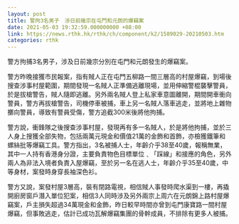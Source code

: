 ```yaml
---
layout: post
title: 警拘3名男子　涉日前幾宗在屯門和元朗的爆竊案
date: 2021-05-03 19:32:59.000000000 +08:00
link: https://news.rthk.hk/rthk/ch/component/k2/1589029-20210503.htm
categories: rthk
---
```


警方拘捕3名男子，涉及日前幾宗分別在屯門和元朗發生的爆竊案。

警方昨晚接獲市民報案，指有賊人正在屯門五柳路一間三層高的村屋爆竊，到場後搜查涉事村屋範圍，期間發現一名賊人正準備逃離現場，並用伸縮警棍襲擊警員，於是拔槍警告，賊人隨即逃離。另外兩名賊人登上私家車意圖離開，期間開車衝向警員，警方再拔槍警告，司機停車被捕，車上另一名賊人落車逃走，並將地上雜物擲向警員，導致有警員受傷，警方追截300米後將他拘捕。

警方說，衝鋒隊之後搜查涉事村屋，發現再有多一名賊人，於是將他拘捕，並於三人身上搜獲全部失物，包括兩萬元現金和價值21萬的金飾和首飾，亦檢獲鐵筆和螺絲批等爆竊工具。警方指出，3名被捕人士，年齡介乎38至40歲，報稱無業，其中一人持有香港身分證，主要負責物色目標單位﹑「踩線」和接應的角色，另外兩人為非法入境者負責入屋爆竊，至於另一名在逃人士，年齡介乎35至40歲，中等身材，案發時身穿長袖深色衫。

警方又說，案發村屋3層高，裝有閉路電視，相信賊人事發時爬水渠到一樓，再撬開廚房窗戶潛入單位犯案，相信3人同時涉及另外兩宗上周六在元朗錦上路村屋爆竊案，戶主損失超過34萬現金和金飾，昨日較早時間亦曾到屯門康寶路一間村屋爆竊，但事敗逃走，估計已成功瓦解爆竊集團的骨幹成員，不排除有更多人被捕。
